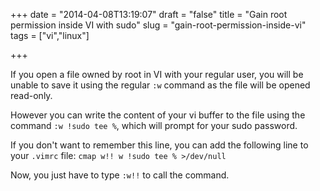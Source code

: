 +++
date = "2014-04-08T13:19:07"
draft = "false"
title = "Gain root permission inside VI with sudo"
slug = "gain-root-permission-inside-vi"
tags = ["vi","linux"]

+++

If you open a file owned by root in VI with your regular user, you will be unable to save it using the regular `:w` command as the file will be opened read-only.

However you can write the content of your vi buffer to the file using the command `:w !sudo tee %`, which will prompt for your sudo password.

If you don't want to remember this line, you can add the following line to your `.vimrc` file:
`cmap w!! w !sudo tee % >/dev/null`

Now, you just have to type `:w!!` to call the command.
